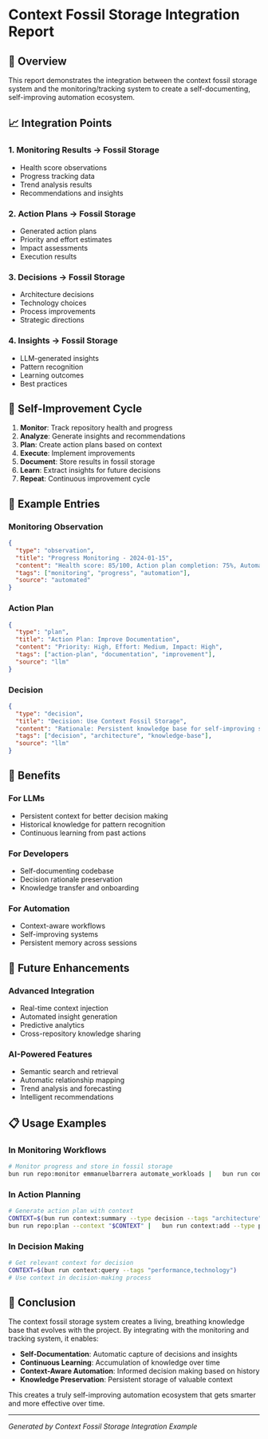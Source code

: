 # Context Fossil Storage Integration Report

## 🎯 Overview
This report demonstrates the integration between the context fossil storage system and the monitoring/tracking system to create a self-documenting, self-improving automation ecosystem.

## 📈 Integration Points

### 1. Monitoring Results → Fossil Storage
- Health score observations
- Progress tracking data
- Trend analysis results
- Recommendations and insights

### 2. Action Plans → Fossil Storage
- Generated action plans
- Priority and effort estimates
- Impact assessments
- Execution results

### 3. Decisions → Fossil Storage
- Architecture decisions
- Technology choices
- Process improvements
- Strategic directions

### 4. Insights → Fossil Storage
- LLM-generated insights
- Pattern recognition
- Learning outcomes
- Best practices

## 🔄 Self-Improvement Cycle

1. **Monitor**: Track repository health and progress
2. **Analyze**: Generate insights and recommendations
3. **Plan**: Create action plans based on context
4. **Execute**: Implement improvements
5. **Document**: Store results in fossil storage
6. **Learn**: Extract insights for future decisions
7. **Repeat**: Continuous improvement cycle

## 📝 Example Entries

### Monitoring Observation
```json
{
  "type": "observation",
  "title": "Progress Monitoring - 2024-01-15",
  "content": "Health score: 85/100, Action plan completion: 75%, Automation completion: 60%",
  "tags": ["monitoring", "progress", "automation"],
  "source": "automated"
}
```

### Action Plan
```json
{
  "type": "plan",
  "title": "Action Plan: Improve Documentation",
  "content": "Priority: High, Effort: Medium, Impact: High",
  "tags": ["action-plan", "documentation", "improvement"],
  "source": "llm"
}
```

### Decision
```json
{
  "type": "decision",
  "title": "Decision: Use Context Fossil Storage",
  "content": "Rationale: Persistent knowledge base for self-improving systems",
  "tags": ["decision", "architecture", "knowledge-base"],
  "source": "llm"
}
```

## 🚀 Benefits

### For LLMs
- Persistent context for better decision making
- Historical knowledge for pattern recognition
- Continuous learning from past actions

### For Developers
- Self-documenting codebase
- Decision rationale preservation
- Knowledge transfer and onboarding

### For Automation
- Context-aware workflows
- Self-improving systems
- Persistent memory across sessions

## 🔮 Future Enhancements

### Advanced Integration
- Real-time context injection
- Automated insight generation
- Predictive analytics
- Cross-repository knowledge sharing

### AI-Powered Features
- Semantic search and retrieval
- Automatic relationship mapping
- Trend analysis and forecasting
- Intelligent recommendations

## 📋 Usage Examples

### In Monitoring Workflows
```bash
# Monitor progress and store in fossil storage
bun run repo:monitor emmanuelbarrera automate_workloads |   bun run context:add --type observation --source automated
```

### In Action Planning
```bash
# Generate action plan with context
CONTEXT=$(bun run context:summary --type decision --tags "architecture")
bun run repo:plan --context "$CONTEXT" |   bun run context:add --type plan --source llm
```

### In Decision Making
```bash
# Get relevant context for decision
CONTEXT=$(bun run context:query --tags "performance,technology")
# Use context in decision-making process
```

## 🎉 Conclusion

The context fossil storage system creates a living, breathing knowledge base that evolves with the project. By integrating with the monitoring and tracking system, it enables:

- **Self-Documentation**: Automatic capture of decisions and insights
- **Continuous Learning**: Accumulation of knowledge over time
- **Context-Aware Automation**: Informed decision making based on history
- **Knowledge Preservation**: Persistent storage of valuable context

This creates a truly self-improving automation ecosystem that gets smarter and more effective over time.

---
*Generated by Context Fossil Storage Integration Example*
